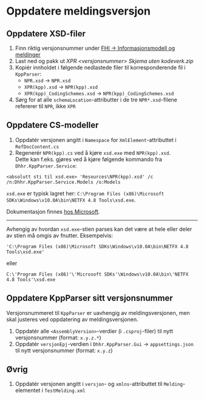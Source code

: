 <h1>Oppdatere meldingsversjon</h1>

## Oppdatere XSD-filer

1. Finn riktig versjonsnummer under [FHI &rarr; Informasjonsmodell og meldinger](https://www.fhi.no/he/npr/registrering-og-rapportering/informasjonsmodell-og-meldinger/)
2. Last ned og pakk ut _XPR \<versjonsnummer\> Skjema uten kodeverk.zip_
3. Kopiér innholdet i følgende nedlastede filer til korresponderende fil i `KppParser`:
   - `NPR.xsd` &rarr; `NPR.xsd`
   - `XPR(kpp).xsd` &rarr; `NPR(kpp).xsd`
   - `XPR(kpp)_CodingSchemes.xsd` &rarr; `NPR(kpp)_CodingSchemes.xsd`
4. Sørg for at alle `schemaLocation`-attributter i de tre `NPR*.xsd`-filene refererer til `NPR`, ikke `XPR`

## Oppdatere CS-modeller

1. Oppdatér versjonen angitt i `Namespace` for `XmlElement`-attributtet i `RefDocContent.cs`
2. Regenerér `NPR(kpp).cs` ved å kjøre `xsd.exe` med `NPR(kpp).xsd`.\
Dette kan f.eks. gjøres ved å kjøre følgende kommando fra `Dhhr.KppParser.Service`:
```
<absolutt sti til xsd.exe> 'Resources\NPR(kpp).xsd' /c /n:Dhhr.KppParser.Service.Models /o:Models
```

`xsd.exe` er typisk lagret her: `C:\Program Files (x86)\Microsoft SDKs\Windows\v10.0A\bin\NETFX 4.8 Tools\xsd.exe`.

Dokumentasjon finnes [hos Microsoft](https://learn.microsoft.com/en-us/dotnet/standard/serialization/xml-schema-definition-tool-xsd-exe).

---

Avhengig av hvordan `xsd.exe`-stien parses kan det være at hele eller deler av stien må omgis av fnutter. Eksempelvis:

```
'C:\Program Files (x86)\Microsoft SDKs\Windows\v10.0A\bin\NETFX 4.8 Tools\xsd.exe'
```

eller

```
C:\'Program Files (x86)'\'Microsoft SDKs'\Windows\v10.0A\bin\'NETFX 4.8 Tools'\xsd.exe
```

## Oppdatere KppParser sitt versjonsnummer

Versjonsnummeret til `KppParser` er uavhengig av meldingsversjonen, men skal justeres ved oppdatering av meldingsversjonen.

1. Oppdatér alle `<AssemblyVersion>`-verdier (i `.csproj`-filer) til nytt versjonsnummer (format: `x.y.z.*`)
2. Oppdatér `versjonEpj`-verdien i `Dhhr.KppParser.Gui` &rarr; `appsettings.json` til nytt versjonsnummer (format: `x.y.z`)

## Øvrig

1. Oppdatér versjonen angitt i `versjon`- og `xmlns`-attributtet til `Melding`-elementet i `TestMelding.xml`
